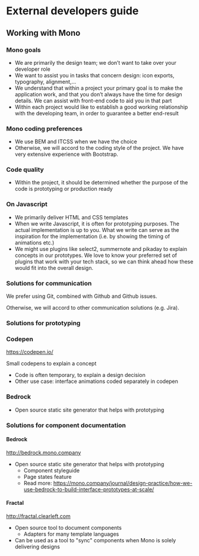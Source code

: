 # External developers guide

## Working with Mono

### Mono goals

* We are primarily the design team; we don’t want to take over your developer role
* We want to assist you in tasks that concern design: icon exports, typography, alignment,…
* We understand that within a project your primary goal is to make the application work, and that you don’t always have the time for design details. We can assist with front-end code to aid you in that part
* Within each project would like to establish a good working relationship with the developing team, in order to guarantee a better end-result

### Mono coding preferences

* We use BEM and ITCSS when we have the choice
* Otherwise, we will accord to the coding style of the project. We have very extensive experience with Bootstrap.

### Code quality

* Within the project, it should be determined whether the purpose of the code is prototyping or production ready

### On Javascript

* We primarily deliver HTML and CSS templates
* When we write Javascript, it is often for prototyping purposes. The actual implementation is up to you. What we write can serve as the inspiration for the implementation (i.e. by showing the timing of animations etc.)
* We might use plugins like select2, summernote and pikaday to explain concepts in our prototypes. We love to know your preferred set of plugins that work with your tech stack, so we can think ahead how these would fit into the overall design.

### Solutions for communication

We prefer using Git, combined with Github and Github issues.

Otherwise, we will accord to other communication solutions (e.g. Jira).

### Solutions for prototyping

### Codepen

https://codepen.io/

Small codepens to explain a concept

* Code is often temporary, to explain a design decision
* Other use case: interface animations coded separately in codepen

### Bedrock

* Open source static site generator that helps with prototyping

### Solutions for component documentation

#### Bedrock

http://bedrock.mono.company 

* Open source static site generator that helps with prototyping
    * Component styleguide
    * Page states feature
    * Read more: https://mono.company/journal/design-practice/how-we-use-bedrock-to-build-interface-prototypes-at-scale/

#### Fractal

http://fractal.clearleft.com

* Open source tool to document components
    * Adapters for many template languages
* Can be used as a tool to "sync" components when Mono is solely delivering designs

